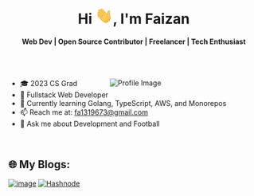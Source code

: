 
<!--
**Faizan711/Faizan711** is a ✨ _special_ ✨ repository because its `README.md` (this file) appears on your GitHub profile.

Here are some ideas to get you started:

- 🔭 I’m currently working on ...
- 🌱 I’m currently learning ...
- 👯 I’m looking to collaborate on ...
- 🤔 I’m looking for help with ...
- 💬 Ask me about ...
- 📫 How to reach me: ...
- 😄 Pronouns: ...
- ⚡ Fun fact: ...
-->

<div align="center">
<h1 align="center">Hi <img width="35" src="https://github.com/1999AZZAR/1999AZZAR/blob/main/resources/img/waving.gif">, I'm Faizan</h1>
<h4 align="center">Web Dev | Open Source Contributor | Freelancer | Tech Enthusiast</h4>
</div>

<!-- <div align="center">
  <a href="https://1999azzar.github.io/1999AZZAR/">
    <img src="https://github.com/1999AZZAR/1999AZZAR/blob/main/resources/img/grid-snake.svg"
         alt="snake" />
  </a>
</div> -->

<br/>
<br/>


<div>
  <img src="https://camo.githubusercontent.com/1c599fd918f649ead173975ee0cb6ce72c47d2765e2813f608f7282a74407e26/68747470733a2f2f6d656469612e67697068792e636f6d2f6d656469612f38333648694a633770677a7938694e58436e2f67697068792e676966" align="right" width="300" alt="Profile Image" />
  

  - 🎓 2023 CS Grad
  - 💼 Fullstack Web Developer
  - 🌱 Currently learning Golang, TypeScript, AWS, and Monorepos
  - 📫 Reach me at: [fa1319673@gmail.com](mailto:fa1319673@gmail.com)
  - 💬 Ask me about Development and Football
  
</div>

<br clear="right" />

## 🌐 My Blogs:

[![image](https://img.shields.io/badge/Medium-12100E?style=for-the-badge&logo=medium&logoColor=white)](https://medium.com/@@faizan711)
[![Hashnode](https://img.shields.io/badge/Hashnode-2962FF?style=for-the-badge&logo=hashnode&logoColor=white)](https://sololearner.hashnode.dev)




